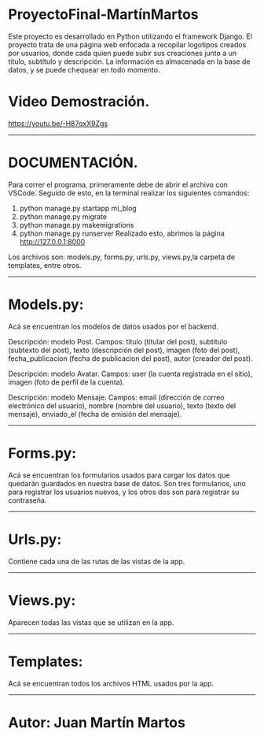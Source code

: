# ProyectoFinal-MartínMartos
Este proyecto es desarrollado en Python utilizando el framework Django. 
El proyecto trata de una página web enfocada a recopilar logotipos creados por usuarios, donde cada quien puede subir sus creaciones junto a un título, subtítulo y descripción.
La información es almacenada en la base de datos, y se puede chequear en todo momento. 

# Video Demostración.
https://youtu.be/-H87qxX9Zgs

_______________________________________________________________________________________________________________________________________________________________________
# DOCUMENTACIÓN.
Para correr el programa, primeramente debe de abrir el archivo con VSCode. Seguido de esto, en la terminal realizar los siguientes comandos:
1) python manage.py startapp mi_blog
2) python manage.py migrate
3) python manage.py makemigrations
4) python manage.py runserver
Realizado esto, abrimos la página http://127.0.0.1:8000

Los archivos son: models.py, forms.py, urls.py, views.py,la carpeta de templates, entre otros.

_______________________________________________________________________________________________________________________________________________________________________
# Models.py:
Acá se encuentran los modelos de datos usados por el backend.

Descripción: modelo Post. 
Campos: titulo (titular del post), subtitulo (subtexto del post), texto (descripción del post), imagen (foto del post), fecha_publicacion (fecha de publicacion del post), autor (creador del post).

Descripción: modelo Avatar. 
Campos: user (la cuenta registrada en el sitio), imagen (foto de perfil de la cuenta).

Descripción: modelo Mensaje. 
Campos: email (dirección de correo electrónico del usuario), nombre (nombre del usuario), texto (texto del mensaje), enviado_el (fecha de emisión del mensaje).
_______________________________________________________________________________________________________________________________________________________________________
# Forms.py:
Acá se encuentran los formularios usados para cargar los datos que quedarán guardados en nuestra base de datos.
Son tres formularios, uno para registrar los usuarios nuevos, y los otros dos son para registrar su contraseña.
_______________________________________________________________________________________________________________________________________________________________________
# Urls.py:
Contiene cada una de las rutas de las vistas de la app. 
_______________________________________________________________________________________________________________________________________________________________________
# Views.py:
Aparecen todas las vistas que se utilizan en la app.
_______________________________________________________________________________________________________________________________________________________________________
# Templates:
Acá se encuentran todos los archivos HTML usados por la app.

_______________________________________________________________________________________________________________________________________________________________________
# Autor: Juan Martín Martos
